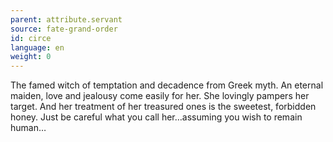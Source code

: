 ```yaml
---
parent: attribute.servant
source: fate-grand-order
id: circe
language: en
weight: 0
---
```


The famed witch of temptation and decadence from Greek myth.
An eternal maiden, love and jealousy come easily for her.
She lovingly pampers her target. And her treatment of her treasured ones is the sweetest, forbidden honey.
Just be careful what you call her…assuming you wish to remain human…
